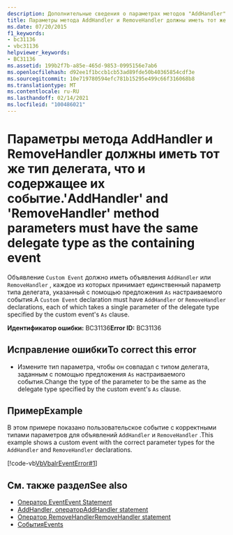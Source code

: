 ```yaml
---
description: Дополнительные сведения о параметрах методов "AddHandler" и "RemoveHandler" должны иметь тот же тип делегата, что и содержащее событие.
title: Параметры метода AddHandler и RemoveHandler должны иметь тот же тип делегата, что и содержащее их событие.
ms.date: 07/20/2015
f1_keywords:
- bc31136
- vbc31136
helpviewer_keywords:
- BC31136
ms.assetid: 199b2f7b-a85e-465d-9853-0995156e7ab6
ms.openlocfilehash: d92ee1f1bccb1cb53ad89fde50b40365854cdf3e
ms.sourcegitcommit: 10e719780594efc781b15295e499c66f316068b8
ms.translationtype: MT
ms.contentlocale: ru-RU
ms.lasthandoff: 02/14/2021
ms.locfileid: "100486021"
---
```

# <a name="addhandler-and-removehandler-method-parameters-must-have-the-same-delegate-type-as-the-containing-event"></a><span data-ttu-id="d117a-103">Параметры метода AddHandler и RemoveHandler должны иметь тот же тип делегата, что и содержащее их событие.</span><span class="sxs-lookup"><span data-stu-id="d117a-103">'AddHandler' and 'RemoveHandler' method parameters must have the same delegate type as the containing event</span></span>

<span data-ttu-id="d117a-104">Объявление `Custom Event` должно иметь объявления `AddHandler` или `RemoveHandler` , каждое из которых принимает единственный параметр типа делегата, указанный с помощью предложения `As` настраиваемого события.</span><span class="sxs-lookup"><span data-stu-id="d117a-104">A `Custom Event` declaration must have `AddHandler` or `RemoveHandler` declarations, each of which takes a single parameter of the delegate type specified by the custom event's `As` clause.</span></span>  
  
 <span data-ttu-id="d117a-105">**Идентификатор ошибки:** BC31136</span><span class="sxs-lookup"><span data-stu-id="d117a-105">**Error ID:** BC31136</span></span>  
  
## <a name="to-correct-this-error"></a><span data-ttu-id="d117a-106">Исправление ошибки</span><span class="sxs-lookup"><span data-stu-id="d117a-106">To correct this error</span></span>  
  
- <span data-ttu-id="d117a-107">Измените тип параметра, чтобы он совпадал с типом делегата, заданным с помощью предложения `As` настраиваемого события.</span><span class="sxs-lookup"><span data-stu-id="d117a-107">Change the type of the parameter to be the same as the delegate type specified by the custom event's `As` clause.</span></span>  
  
## <a name="example"></a><span data-ttu-id="d117a-108">Пример</span><span class="sxs-lookup"><span data-stu-id="d117a-108">Example</span></span>  

 <span data-ttu-id="d117a-109">В этом примере показано пользовательское событие с корректными типами параметров для объявлений `AddHandler` и `RemoveHandler` .</span><span class="sxs-lookup"><span data-stu-id="d117a-109">This example shows a custom event with the correct parameter types for the `AddHandler` and `RemoveHandler` declarations.</span></span>  
  
 [!code-vb[VbVbalrEventError#1](~/samples/snippets/visualbasic/VS_Snippets_VBCSharp/VbVbalrEventError/VB/VbVbalrEventError.vb#1)]  
  
## <a name="see-also"></a><span data-ttu-id="d117a-110">См. также раздел</span><span class="sxs-lookup"><span data-stu-id="d117a-110">See also</span></span>

- [<span data-ttu-id="d117a-111">Оператор Event</span><span class="sxs-lookup"><span data-stu-id="d117a-111">Event Statement</span></span>](../language-reference/statements/event-statement.md)
- [<span data-ttu-id="d117a-112">AddHandler, оператор</span><span class="sxs-lookup"><span data-stu-id="d117a-112">AddHandler statement</span></span>](../language-reference/statements/addhandler-statement.md)
- [<span data-ttu-id="d117a-113">Оператор RemoveHandler</span><span class="sxs-lookup"><span data-stu-id="d117a-113">RemoveHandler statement</span></span>](../language-reference/statements/removehandler-statement.md)
- [<span data-ttu-id="d117a-114">События</span><span class="sxs-lookup"><span data-stu-id="d117a-114">Events</span></span>](../programming-guide/language-features/events/index.md)
